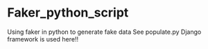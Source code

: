 # Faker_python_script
Using faker in python to generate fake data
See populate.py
Django framework is used here!!

